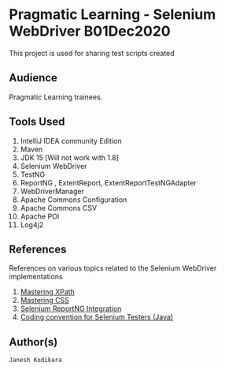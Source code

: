 # Pragmatic Learning - Selenium WebDriver B01Dec2020
This project is used for sharing test scripts created 


## Audience 
Pragmatic Learning trainees.

## Tools Used 
   1. IntelliJ IDEA community Edition 
   2. Maven
   3. JDK 15  [Will not work with 1.8]
   4. Selenium WebDriver 
   5. TestNG 
   6. ReportNG , ExtentReport, ExtentReportTestNGAdapter
   7. WebDriverManager 
   8. Apache Commons Configuration 
   9. Apache Commons CSV 
   10. Apache POI 
   11. Log4j2 
   

## References 
References on various topics related to the Selenium WebDriver implementations 
1. [Mastering XPath](http://pragmatictestlabs.com/2020/01/28/mastering-xpath-for-selenium-test-automation-engineers/)
2. [Mastering CSS](http://pragmatictestlabs.com/2020/02/09/mastering-css-for-selenium-test-automation-2/)
3. [Selenium ReportNG Integration](http://pragmatictestlabs.com/2020/03/06/selenium-webdriver-test-report-using-reportng/)
4. [Coding convention for Selenium Testers (Java)](http://pragmatictestlabs.com/2018/03/05/coding-convention-selenium-java/)

## Author(s)
    Janesh Kodikara 
